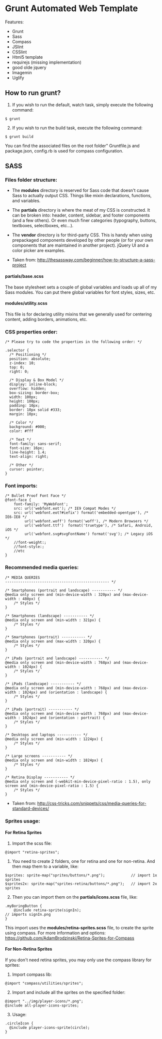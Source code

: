 <h1>Grunt Automated Web Template</h1>

Features:

- Grunt
- Sass
- Compass
- JSlint
- CSSlint
- Html5 template
- requirejs (missing implementation)
- good olde jquery
- Imagemin
- Uglify

<h2>How to run grunt?</h2>

1. If you wish to run the default, watch task, simply execute the following command:
```
$ grunt

```

2. If you wish to run the build task, execute the following command:
```
$ grunt build

```

You can find the associated files on the root folder" Gruntfile.js and package.json, config.rb is used
for compass configuration.

<h2>SASS</h2>

<h3>Files folder structure: </h3>

- The <b>modules</b> directory is reserved for Sass code that doesn't cause Sass to actually output CSS. Things like mixin declarations, functions, and variables. 

- The <b>partials</b> directory is where the meat of my CSS is constructed. It can be broken into: header, content, sidebar, and footer components (and a few others). Or even much finer categories (typography, buttons, textboxes, selectboxes, etc…).

- The <b>vendor</b> directory is for third-party CSS. This is handy when using prepackaged components developed by other people (or for your own components that are maintained in another project). jQuery UI and a color picker are examples.

* Taken from: http://thesassway.com/beginner/how-to-structure-a-sass-project

<h4>partials/base.scss</h4>
The base stylesheet sets a couple of global variables and loads up all of my Sass modules. You can put there global variables for font styles, sizes, etc.

<h4>modules/utility.scss</h4>
This file is for declaring utility mixins that we generally used for centering content, adding borders, animations, etc.

<h3>CSS properties order: </h3>

```
/* Please try to code the properties in the following order: */

.selector {
  /* Positioning */
  position: absolute;
  z-index: 10;
  top: 0;
  right: 0;

  /* Display & Box Model */
  display: inline-block;
  overflow: hidden;
  box-sizing: border-box;
  width: 100px;
  height: 100px;
  padding: 10px;
  border: 10px solid #333;
  margin: 10px;

  /* Color */
  background: #000;
  color: #fff
  
  /* Text */
  font-family: sans-serif;
  font-size: 16px;
  line-height: 1.4;
  text-align: right;

  /* Other */
  cursor: pointer;
}

```

<h3>Font imports: </h3>

```
/* Bullet Proof Font Face */
@font-face {
    font-family: 'MyWebFont';
    src: url('webfont.eot'); /* IE9 Compat Modes */
    src: url('webfont.eot?#iefix') format('embedded-opentype'), /* IE6-IE8 */
         url('webfont.woff') format('woff'), /* Modern Browsers */
         url('webfont.ttf')  format('truetype'), /* Safari, Android, iOS */
         url('webfont.svg#svgFontName') format('svg'); /* Legacy iOS */
    //font-weight:;
    //font-style:;
    //etc
}
```

<h3>Recommended media queries: </h3>

```
/* MEDIA QUERIES
------------------------------------------------ */

/* Smartphones (portrait and landscape) ----------- */
@media only screen and (min-device-width : 320px) and (max-device-width : 480px) {
    /* Styles */
}

/* Smartphones (landscape) ----------- */
@media only screen and (min-width : 321px) {
    /* Styles */
}

/* Smartphones (portrait) ----------- */
@media only screen and (max-width : 320px) {
    /* Styles */
}

/* iPads (portrait and landscape) ----------- */
@media only screen and (min-device-width : 768px) and (max-device-width : 1024px) {
    /* Styles */
}

/* iPads (landscape) ----------- */
@media only screen and (min-device-width : 768px) and (max-device-width : 1024px) and (orientation : landscape) {
    /* Styles */
}

/* iPads (portrait) ----------- */
@media only screen and (min-device-width : 768px) and (max-device-width : 1024px) and (orientation : portrait) {
    /* Styles */
}

/* Desktops and laptops ----------- */
@media only screen and (min-width : 1224px) {
    /* Styles */
}

/* Large screens ----------- */
@media only screen and (min-width : 1824px) {
    /* Styles */
}

/* Retina Display ----------- */
@media only screen and (-webkit-min-device-pixel-ratio : 1.5), only screen and (min-device-pixel-ratio : 1.5) {
    /* Styles */
}
```

* Taken from: http://css-tricks.com/snippets/css/media-queries-for-standard-devices/


<h3>Sprites usage: </h3>

<h4>For Retina Sprites</h4>

1. Import the scss file:

```
@import "retina-sprites";

```

1. You need to create 2 folders, one for retina and one for non-retina. And then map them to a variable, like:

```
$sprites: sprite-map("sprites/buttons/*.png");            // import 1x sprites
$sprites2x: sprite-map("sprites-retina/buttons/*.png");   // import 2x sprites

```
2. Then you can import them on the <b>partials/icons.scss</b> file, like:

```
.myBoringButton {
    @include retina-sprite(signIn);                                  // imports signIn.png
}

```
This import uses the <b>modules/retina-sprites.scss</b> file, to create the sprite using compass. For more information and options: https://github.com/AdamBrodzinski/Retina-Sprites-for-Compass


<h4>For Non-Retina Sprites</h4>

If you don't need retina sprites, you may only use the compass library for sprites:

1. Import compass lib:

```
@import "compass/utilities/sprites";

```

2. Import and include all the sprites on the specified folder:

```
@import "../img/player-icons/*.png";
@include all-player-icons-sprites;

```

3. Usage:

```
.circleIcon {
  @include player-icons-sprite(circle);
}

```
